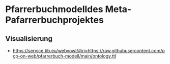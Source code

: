 # Pfarrerbuchmodelldes Meta-Pafarrerbuchprojektes
## Visualisierung
* https://service.tib.eu/webvowl/#iri=https://raw.githubusercontent.com/pcp-on-web/pfarrerbuch-modell/main/ontology.ttl
